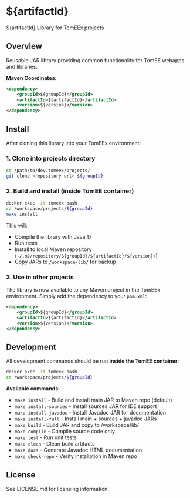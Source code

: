 # ${artifactId}

${artifactId} Library for TomEEx projects

## Overview

Reusable JAR library providing common functionality for TomEE webapps and libraries.

**Maven Coordinates:**
```xml
<dependency>
    <groupId>${groupId}</groupId>
    <artifactId>${artifactId}</artifactId>
    <version>${version}</version>
</dependency>
```

## Install

After cloning this library into your TomEEx environment:

### 1. Clone into projects directory
```bash
cd /path/to/dev.tomeex/projects/
git clone <repository-url> ${groupId}
```

### 2. Build and install (inside TomEE container)
```bash
docker exec -it tomeex bash
cd /workspace/projects/${groupId}
make install
```

This will:
- Compile the library with Java 17
- Run tests
- Install to local Maven repository (`~/.m2/repository/${groupId}/${artifactId}/${version}/`)
- Copy JARs to `/workspace/lib/` for backup

### 3. Use in other projects

The library is now available to any Maven project in the TomEEx environment. Simply add the dependency to your `pom.xml`:

```xml
<dependency>
    <groupId>${groupId}</groupId>
    <artifactId>${artifactId}</artifactId>
    <version>${version}</version>
</dependency>
```

## Development

All development commands should be run **inside the TomEE container**:

```bash
docker exec -it tomeex bash
cd /workspace/projects/${groupId}
```

**Available commands:**
- `make install` - Build and install main JAR to Maven repo (default)
- `make install-sources` - Install sources JAR for IDE support
- `make install-javadoc` - Install Javadoc JAR for documentation
- `make install-full` - Install main + sources + javadoc JARs
- `make build` - Build JAR and copy to /workspace/lib/
- `make compile` - Compile source code only
- `make test` - Run unit tests
- `make clean` - Clean build artifacts
- `make docs` - Generate Javadoc HTML documentation
- `make check-repo` - Verify installation in Maven repo

## License

See LICENSE.md for licensing information.
